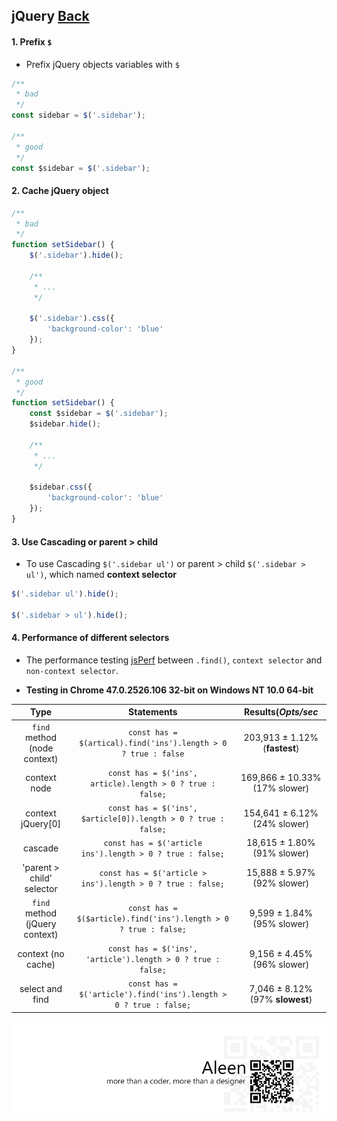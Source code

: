 ## jQuery [**Back**](./../README.md)

#### 1. Prefix `$`

- Prefix jQuery objects variables with `$`

```js
/**
 * bad
 */
const sidebar = $('.sidebar');

/**
 * good
 */
const $sidebar = $('.sidebar');
```

#### 2. Cache jQuery object

```js
/**
 * bad
 */
function setSidebar() {
    $('.sidebar').hide();
    
    /**
     * ...
     */
    
    $('.sidebar').css({
        'background-color': 'blue'
    });
}

/**
 * good
 */
function setSidebar() {
    const $sidebar = $('.sidebar');
    $sidebar.hide();
    
    /**
     * ...
     */
    
    $sidebar.css({
        'background-color': 'blue'
    });
}
```

#### 3. Use Cascading or parent > child

- To use Cascading `$('.sidebar ul')` or parent > child `$('.sidebar > ul')`, which named **context selector**

```js
$('.sidebar ul').hide();

$('.sidebar > ul').hide();
```

#### 4. Performance of different selectors

- The performance testing [jsPerf](http://jsperf.com/jquery-find-vs-context-sel/16) between `.find()`, `context selector` and `non-context selector`. 

- **Testing in Chrome 47.0.2526.106 32-bit on Windows NT 10.0 64-bit**

Type|Statements|Results(*Opts/sec*
:---:|:---:|:---:
`find` method (node context)|```const has = $(artical).find('ins').length > 0 ? true : false```|203,913 ± 1.12% (**fastest**)
context node|```const has = $('ins', article).length > 0 ? true : false;```|169,866 ± 10.33% (17% slower)
context jQuery[0]|```const has = $('ins', $article[0]).length > 0 ? true : false;```|154,641 ± 6.12% (24% slower)
cascade|```const has = $('article ins').length > 0 ? true : false;```|18,615 ± 1.80% (91% slower)
'parent > child' selector|```const has = $('article > ins').length > 0 ? true : false;```|15,888 ± 5.97% (92% slower)
`find` method (jQuery context)|```const has = $($article).find('ins').length > 0 ? true : false;```|9,599 ± 1.84% (95% slower)
context (no cache)|```const has = $('ins', 'article').length > 0 ? true : false;```|9,156 ± 4.45% (96% slower)
select and find|```const has = $('article').find('ins').length > 0 ? true : false;```|7,046 ± 8.12% (97% **slowest**)


<a href="http://aleen42.github.io/" target="_blank" ><img src="./../pic/tail.gif"></a>